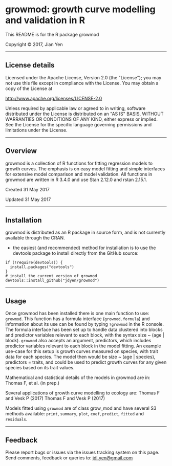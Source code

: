 # growmod: growth curve modelling and validation in R 

This README is for the R package growmod

Copyright &copy; 2017, Jian Yen

*****

## License details
Licensed under the Apache License, Version 2.0 (the "License");
you may not use this file except in compliance with the License.
You may obtain a copy of the License at

  http://www.apache.org/licenses/LICENSE-2.0

Unless required by applicable law or agreed to in writing, software
distributed under the License is distributed on an "AS IS" BASIS,
WITHOUT WARRANTIES OR CONDITIONS OF ANY KIND, either express or implied.
See the License for the specific language governing permissions and
limitations under the License.

*****

## Overview
growmod is a collection of R functions for fitting regression models to growth curves.
The emphasis is on easy model fitting and simple interfaces for extensive model comparison
and model validation. All functions in growmod are written in R 3.4.0 and use Stan 2.12.0
and rstan 2.15.1.

Created 31 May 2017

Updated 31 May 2017

*****

## Installation
growmod is distributed as an R package in source form, and is not currently available through the CRAN.

- the easiest (and recommended) method for installation is to use the devtools package to install directly from the GitHub source:
```
if (!require(devtools)) {
  install.packages("devtools")
}
# install the current version of growmod
devtools::install_github("jdyen/growmod")
```

*****

## Usage
Once growmod has been installed there is one main function to use: `growmod`. This function has a formula interface (`growmod.formula`) and information about its use can be found by typing `?growmod` in the R console. The formula interface has been set up to handle data clustered into blocks and predictor variables relevant to each block, with the syntax size ~ (age | block). `growmod` also accepts an argument, predictors, which includes predictor variables relevant to each block in the model fitting. An example use-case for this setup is growth curves measured on species, with trait data for each species. The model then would be size ~ (age | species), predictors = traits, and could be used to predict growth curves for any given species based on its trait values.

Mathematical and statistical details of the models in growmod are in:
Thomas F, et al. (in prep.)

Several applications of growth curve modelling to ecology are:
Thomas F and Vesk P (2017)
Thomas F and Vesk P (2017)

Models fitted using `growmod` are of class grow_mod and have several S3 methods available: `print`, `summary`, `plot`, `coef`, `predict`, `fitted` and `residuals`. 

*****

## Feedback
Please report bugs or issues via the issues tracking system on this page.
Send comments, feedback or queries to: <jdl.yen@gmail.com>

